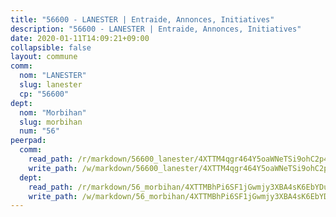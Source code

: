 ```yaml
---
title: "56600 - LANESTER | Entraide, Annonces, Initiatives"
description: "56600 - LANESTER | Entraide, Annonces, Initiatives"
date: 2020-01-11T14:09:21+09:00
collapsible: false
layout: commune
comm:
  nom: "LANESTER"
  slug: lanester
  cp: "56600"
dept:
  nom: "Morbihan"
  slug: morbihan
  num: "56"
peerpad:
  comm:
    read_path: /r/markdown/56600_lanester/4XTTM4qgr464Y5oaWNeTSi9ohC2p4mBmLMvrNFXtqswpR4yLV
    write_path: /w/markdown/56600_lanester/4XTTM4qgr464Y5oaWNeTSi9ohC2p4mBmLMvrNFXtqswpR4yLV-K3TgUuMS8M6PY9eDqp9XGVK6C7zZattFXpQms2bDpsxwXGx8xFqS5owU5ERQvdMvwtFWqtqe7QU5BhmBUHNkJoKh2QUBBjBRYb75GHqo8KDazj9A4PWjPp2Y4oyaTDbBJZZ7HX7o
  dept:
    read_path: /r/markdown/56_morbihan/4XTTMBhPi6SF1jGwmjy3XBA4sK6EbYDun44EYwF3irZ7aBa5U
    write_path: /w/markdown/56_morbihan/4XTTMBhPi6SF1jGwmjy3XBA4sK6EbYDun44EYwF3irZ7aBa5U-K3TgV3HyhWtqSpmJ2GGLPRtHigVTcxkFRVLMX5R66UyRAN55PNUQgmTNwaDuJmWps9EVWQzncDySYbA7Pg7qEdRXsayrZysPHK4HeKM3FG1U8vQvyUvaDoFo4L4Z8coFC71q4zES
---
```


